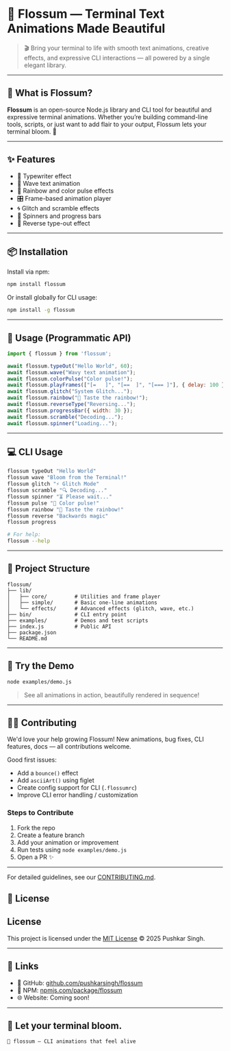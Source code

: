 # 🌸 Flossum — Terminal Text Animations Made Beautiful

> 🎬 Bring your terminal to life with smooth text animations, creative effects, and expressive CLI interactions — all powered by a single elegant library.

---

## 🚀 What is Flossum?

**Flossum** is an open-source Node.js library and CLI tool for beautiful and expressive terminal animations. Whether you’re building command-line tools, scripts, or just want to add flair to your output, Flossum lets your terminal bloom. 🌸

---

## ✨ Features

* 📜 Typewriter effect
* 🌊 Wave text animation
* 🌈 Rainbow and color pulse effects
* 🎛️ Frame-based animation player
* 🌀 Glitch and scramble effects
* 🔁 Spinners and progress bars
* 🔄 Reverse type-out effect

---

## 📦 Installation

Install via npm:

```bash
npm install flossum
```

Or install globally for CLI usage:

```bash
npm install -g flossum
```

---

## 🔧 Usage (Programmatic API)

```js
import { flossum } from 'flossum';

await flossum.typeOut("Hello World", 60);
await flossum.wave("Wavy text animation");
await flossum.colorPulse("Color pulse!");
await flossum.playFrames(["[=   ]", "[==  ]", "[=== ]"], { delay: 100 });
await flossum.glitch("System Glitch...");
await flossum.rainbow("🌈 Taste the rainbow!");
await flossum.reverseType("Reversing...");
await flossum.progressBar({ width: 30 });
await flossum.scramble("Decoding...");
await flossum.spinner("Loading...");
```

---

## 💻 CLI Usage

```bash
flossum typeOut "Hello World"
flossum wave "Bloom from the Terminal!"
flossum glitch "⚡ Glitch Mode"
flossum scramble "🔍 Decoding..."
flossum spinner "⏳ Please wait..."
flossum pulse "🎨 Color pulse!"
flossum rainbow "🌈 Taste the rainbow!"
flossum reverse "Backwards magic"
flossum progress

# For help:
flossum --help
```

---

## 📁 Project Structure

```
flossum/
├── lib/
│   ├── core/         # Utilities and frame player
│   ├── simple/       # Basic one-line animations
│   └── effects/      # Advanced effects (glitch, wave, etc.)
├── bin/              # CLI entry point
├── examples/         # Demos and test scripts
├── index.js          # Public API
├── package.json
└── README.md
```

---

## 🧪 Try the Demo

```bash
node examples/demo.js
```

> See all animations in action, beautifully rendered in sequence!

---

## 🧑‍💻 Contributing

We'd love your help growing Flossum! New animations, bug fixes, CLI features, docs — all contributions welcome.

Good first issues:

* Add a `bounce()` effect
* Add `asciiArt()` using figlet
* Create config support for CLI (`.flossumrc`)
* Improve CLI error handling / customization

### Steps to Contribute

1. Fork the repo
2. Create a feature branch
3. Add your animation or improvement
4. Run tests using `node examples/demo.js`
5. Open a PR ✨

---

For detailed guidelines, see our [CONTRIBUTING.md](./CONTRIBUTING.md).

## 📝 License

## License

This project is licensed under the [MIT License](./LICENSE) © 2025 Pushkar Singh.

---

## 🔗 Links

* 🔸 GitHub: [github.com/pushkarsingh/flossum](https://github.com/pushkarsingh/flossum)
* 🔸 NPM: [npmjs.com/package/flossum](https://www.npmjs.com/package/flossum)
* 🌐 Website: Coming soon!

---

## 🌺 Let your terminal bloom.

```
🌸 flossum — CLI animations that feel alive
```
